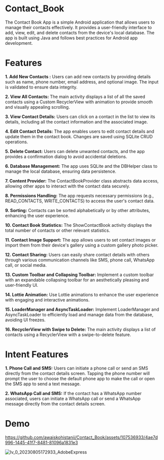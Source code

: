 # Contact_Book
The Contact Book App is a simple Android application that allows users to manage their contacts effectively. It provides a user-friendly interface to add, view, edit, and delete contacts from the device's local database. The app is built using Java and follows best practices for Android app development.
# Features
**1. Add New Contacts :** Users can add new contacts by providing details such as name, phone number, email address, and optional image. The input is validated to ensure data integrity.

**2. View All Contacts:** The main activity displays a list of all the saved contacts using a Custom RecyclerView with animation to provide smooth and visually appealing scrolling.

**3. View Contact Details:** Users can click on a contact in the list to view its details, including all the contact information and the associated image.

**4. Edit Contact Details:** The app enables users to edit contact details and update them in the contact book. Changes are saved using SQLite CRUD operations.

**5. Delete Contact:** Users can delete unwanted contacts, and the app provides a confirmation dialog to avoid accidental deletions.

**6. Database Management:** The app uses SQLite and the DBHelper class to manage the local database, ensuring data persistence.

**7. Content Provider:** The ContactBookProvider class abstracts data access, allowing other apps to interact with the contact data securely.

**8. Permissions Handling:** The app requests necessary permissions (e.g., READ_CONTACTS, WRITE_CONTACTS) to access the user's contact data.

**9. Sorting:** Contacts can be sorted alphabetically or by other attributes, enhancing the user experience.

**10. Contact Book Statistics:** The ShowContactBook activity displays the total number of contacts or other relevant statistics.

**11. Contact Image Support:** The app allows users to set contact images or import them from their device's gallery using a custom gallery photo picker.

**12. Contact Sharing:** Users can easily share contact details with others through various communication channels like SMS, phone call, WhatsApp call, or social media.

**13. Custom Toolbar and Collapsing Toolbar:** Implement a custom toolbar with an expandable collapsing toolbar for an aesthetically pleasing and user-friendly UI.

**14. Lottie Animation:** Use Lottie animations to enhance the user experience with engaging and interactive animations.

**15. LoaderManager and AsyncTaskLoader:** Implement LoaderManager and AsyncTaskLoader to efficiently load and manage data from the database, avoiding UI freezes.

**16. RecyclerView with Swipe to Delete:** The main activity displays a list of contacts using a RecyclerView with a swipe-to-delete feature. 

# Intent Features

**1. Phone Call and SMS:** Users can initiate a phone call or send an SMS directly from the contact details screen. Tapping the phone number will prompt the user to choose the default phone app to make the call or open the SMS app to send a text message.

**2. WhatsApp Call and SMS:** If the contact has a WhatsApp number associated, users can initiate a WhatsApp call or send a WhatsApp message directly from the contact details screen.

# Demo

https://github.com/awaiskohistanii/Contact_Book/assets/107536933/4ae7d996-1445-41f7-8481-81096a1831e3

![lv_0_20230805172933_AdobeExpress](https://github.com/awaiskohistanii/Contact_Book/assets/107536933/d90f7066-c02f-4dfd-9985-a89957a93050)

